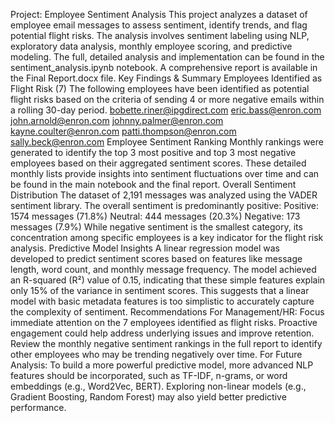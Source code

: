 Project: Employee Sentiment Analysis
This project analyzes a dataset of employee email messages to assess sentiment, identify trends, and flag potential flight risks. The analysis involves sentiment labeling using NLP, exploratory data analysis, monthly employee scoring, and predictive modeling.
The full, detailed analysis and implementation can be found in the sentiment_analysis.ipynb notebook. A comprehensive report is available in the Final Report.docx file.
Key Findings & Summary
Employees Identified as Flight Risk (7)
The following employees have been identified as potential flight risks based on the criteria of sending 4 or more negative emails within a rolling 30-day period.
bobette.riner@ipgdirect.com
eric.bass@enron.com
john.arnold@enron.com
johnny.palmer@enron.com
kayne.coulter@enron.com
patti.thompson@enron.com
sally.beck@enron.com
Employee Sentiment Ranking
Monthly rankings were generated to identify the top 3 most positive and top 3 most negative employees based on their aggregated sentiment scores. These detailed monthly lists provide insights into sentiment fluctuations over time and can be found in the main notebook and the final report.
Overall Sentiment Distribution
The dataset of 2,191 messages was analyzed using the VADER sentiment library. The overall sentiment is predominantly positive:
Positive: 1574 messages (71.8%)
Neutral: 444 messages (20.3%)
Negative: 173 messages (7.9%)
While negative sentiment is the smallest category, its concentration among specific employees is a key indicator for the flight risk analysis.
Predictive Model Insights
A linear regression model was developed to predict sentiment scores based on features like message length, word count, and monthly message frequency.
The model achieved an R-squared (R²) value of 0.15, indicating that these simple features explain only 15% of the variance in sentiment scores.
This suggests that a linear model with basic metadata features is too simplistic to accurately capture the complexity of sentiment.
Recommendations
For Management/HR:
Focus immediate attention on the 7 employees identified as flight risks. Proactive engagement could help address underlying issues and improve retention.
Review the monthly negative sentiment rankings in the full report to identify other employees who may be trending negatively over time.
For Future Analysis:
To build a more powerful predictive model, more advanced NLP features should be incorporated, such as TF-IDF, n-grams, or word embeddings (e.g., Word2Vec, BERT).
Exploring non-linear models (e.g., Gradient Boosting, Random Forest) may also yield better predictive performance.
